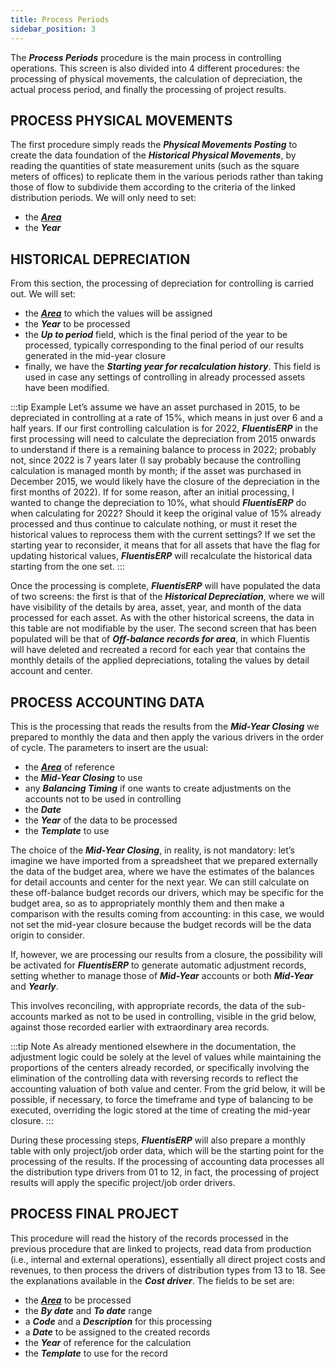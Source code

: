 ```yaml
---
title: Process Periods
sidebar_position: 3
--- 
```


The ***Process Periods*** procedure is the main process in controlling operations. This screen is also divided into 4 different procedures: the processing of physical movements, the calculation of depreciation, the actual process period, and finally the processing of project results.

## PROCESS PHYSICAL MOVEMENTS 
The first procedure simply reads the ***Physical Movements Posting*** to create the data foundation of the ***Historical Physical Movements***, by reading the quantities of state measurement units (such as the square meters of offices) to replicate them in the various periods rather than taking those of flow to subdivide them according to the criteria of the linked distribution periods. We will only need to set:
- the [***Area***](/docs/controlling/controlling-parametrization/controlling-specific-settings/area-types-areas)
- the ***Year***

## HISTORICAL DEPRECIATION 
From this section, the processing of depreciation for controlling is carried out. We will set:
- the [***Area***](/docs/controlling/controlling-parametrization/controlling-specific-settings/area-types-areas) to which the values will be assigned
- the ***Year*** to be processed
- the ***Up to period*** field, which is the final period of the year to be processed, typically corresponding to the final period of our results generated in the mid-year closure
- finally, we have the ***Starting year for recalculation history***. This field is used in case any settings of controlling in already processed assets have been modified.

:::tip Example 
Let’s assume we have an asset purchased in 2015, to be depreciated in controlling at a rate of 15%, which means in just over 6 and a half years. If our first controlling calculation is for 2022, ***FluentisERP*** in the first processing will need to calculate the depreciation from 2015 onwards to understand if there is a remaining balance to process in 2022; probably not, since 2022 is 7 years later (I say probably because the controlling calculation is managed month by month; if the asset was purchased in December 2015, we would likely have the closure of the depreciation in the first months of 2022). If for some reason, after an initial processing, I wanted to change the depreciation to 10%, what should ***FluentisERP*** do when calculating for 2022? Should it keep the original value of 15% already processed and thus continue to calculate nothing, or must it reset the historical values to reprocess them with the current settings? If we set the starting year to reconsider, it means that for all assets that have the flag for updating historical values, ***FluentisERP*** will recalculate the historical data starting from the one set.
:::

Once the processing is complete, ***FluentisERP*** will have populated the data of two screens: the first is that of the ***Historical Depreciation***, where we will have visibility of the details by area, asset, year, and month of the data processed for each asset. As with the other historical screens, the data in this table are not modifiable by the user. The second screen that has been populated will be that of ***Off-balance records for area***, in which Fluentis will have deleted and recreated a record for each year that contains the monthly details of the applied depreciations, totaling the values by detail account and center.


## PROCESS ACCOUNTING DATA 
This is the processing that reads the results from the ***Mid-Year Closing*** we prepared to monthly the data and then apply the various drivers in the order of cycle. The parameters to insert are the usual:
- the [***Area***](/docs/controlling/controlling-parametrization/controlling-specific-settings/area-types-areas) of reference
- the ***Mid-Year Closing*** to use
- any ***Balancing Timing*** if one wants to create adjustments on the accounts not to be used in controlling
- the ***Date***
- the ***Year*** of the data to be processed
- the ***Template*** to use

The choice of the ***Mid-Year Closing***, in reality, is not mandatory: let’s imagine we have imported from a spreadsheet that we prepared externally the data of the budget area, where we have the estimates of the balances for detail accounts and center for the next year. We can still calculate on these off-balance budget records our drivers, which may be specific for the budget area, so as to appropriately monthly them and then make a comparison with the results coming from accounting: in this case, we would not set the mid-year closure because the budget records will be the data origin to consider.

If, however, we are processing our results from a closure, the possibility will be activated for ***FluentisERP*** to generate automatic adjustment records, setting whether to manage those of ***Mid-Year*** accounts or both ***Mid-Year*** and ***Yearly***.

This involves reconciling, with appropriate records, the data of the sub-accounts marked as not to be used in controlling, visible in the grid below, against those recorded earlier with extraordinary area records. 

:::tip Note 
As already mentioned elsewhere in the documentation, the adjustment logic could be solely at the level of values while maintaining the proportions of the centers already recorded, or specifically involving the elimination of the controlling data with reversing records to reflect the accounting valuation of both value and center. From the grid below, it will be possible, if necessary, to force the timeframe and type of balancing to be executed, overriding the logic stored at the time of creating the mid-year closure.
:::

During these processing steps, ***FluentisERP*** will also prepare a monthly table with only project/job order data, which will be the starting point for the processing of the results. If the processing of accounting data processes all the distribution type drivers from 01 to 12, in fact, the processing of project results will apply the specific project/job order drivers.

## PROCESS FINAL PROJECT
This procedure will read the history of the records processed in the previous procedure that are linked to projects, read data from production (i.e., internal and external operations), essentially all direct project costs and revenues, to then process the drivers of distribution types from 13 to 18. See the explanations available in the ***Cost driver***. The fields to be set are:

- the [***Area***](/docs/controlling/controlling-parametrization/controlling-specific-settings/area-types-areas) to be processed
- the ***By date*** and ***To date*** range
- a ***Code*** and a ***Description*** for this processing
- a ***Date*** to be assigned to the created records
- the ***Year*** of reference for the calculation
- the ***Template*** to use for the record
